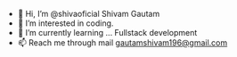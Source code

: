 - 👋 Hi, I’m @shivaoficial  Shivam Gautam
- 👀 I’m interested in coding.
- 🌱 I’m currently learning ... Fullstack development
- 📫 Reach me through mail
   gautamshivam196@gmail.com 
  

<!---
shivaoficial/shivaoficial is a ✨ special ✨ repository because its `README.md` (this file) appears on your GitHub profile.
You can click the Preview link to take a look at your changes.
--->

